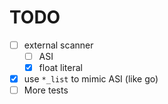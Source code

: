 # TODO

- [ ] external scanner
  - [ ] ASI
  - [x] float literal
- [x] use `*_list` to mimic ASI (like go)
- [ ] More tests